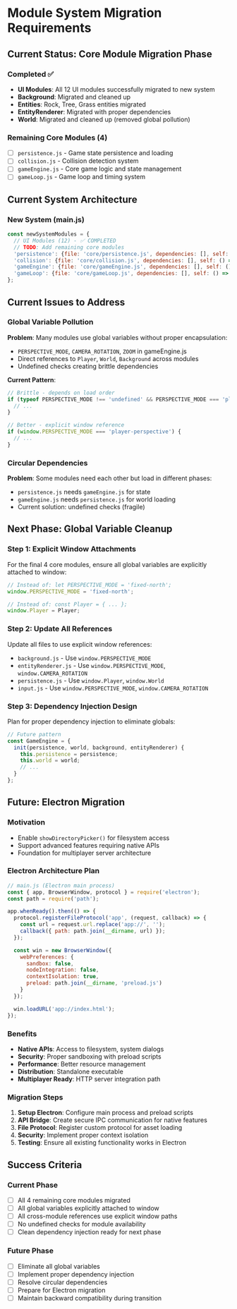 # Module System Migration Requirements

## Current Status: Core Module Migration Phase

### Completed ✅
- **UI Modules**: All 12 UI modules successfully migrated to new system
- **Background**: Migrated and cleaned up
- **Entities**: Rock, Tree, Grass entities migrated
- **EntityRenderer**: Migrated with proper dependencies
- **World**: Migrated and cleaned up (removed global pollution)

### Remaining Core Modules (4)
- [ ] `persistence.js` - Game state persistence and loading
- [ ] `collision.js` - Collision detection system  
- [ ] `gameEngine.js` - Core game logic and state management
- [ ] `gameLoop.js` - Game loop and timing system

## Current System Architecture

### New System (main.js)
```javascript
const newSystemModules = {
  // UI Modules (12) - ✅ COMPLETED
  // TODO: Add remaining core modules
  'persistence': {file: 'core/persistence.js', dependencies: [], self: () => window.WebGame?.Persistence },
  'collision': {file: 'core/collision.js', dependencies: [], self: () => window.WebGame?.Collision },
  'gameEngine': {file: 'core/gameEngine.js', dependencies: [], self: () => window.WebGame?.GameEngine },
  'gameLoop': {file: 'core/gameLoop.js', dependencies: [], self: () => window.WebGame?.GameLoop }
};
```

## Current Issues to Address

### Global Variable Pollution
**Problem**: Many modules use global variables without proper encapsulation:
- `PERSPECTIVE_MODE`, `CAMERA_ROTATION`, `ZOOM` in gameEngine.js
- Direct references to `Player`, `World`, `Background` across modules
- Undefined checks creating brittle dependencies

**Current Pattern**:
```javascript
// Brittle - depends on load order
if (typeof PERSPECTIVE_MODE !== 'undefined' && PERSPECTIVE_MODE === 'player-perspective') {
  // ...
}

// Better - explicit window reference
if (window.PERSPECTIVE_MODE === 'player-perspective') {
  // ...
}
```

### Circular Dependencies
**Problem**: Some modules need each other but load in different phases:
- `persistence.js` needs `gameEngine.js` for state
- `gameEngine.js` needs `persistence.js` for world loading
- Current solution: undefined checks (fragile)

## Next Phase: Global Variable Cleanup

### Step 1: Explicit Window Attachments
For the final 4 core modules, ensure all global variables are explicitly attached to window:
```javascript
// Instead of: let PERSPECTIVE_MODE = 'fixed-north';
window.PERSPECTIVE_MODE = 'fixed-north';

// Instead of: const Player = { ... };
window.Player = Player;
```

### Step 2: Update All References
Update all files to use explicit window references:
- `background.js` - Use `window.PERSPECTIVE_MODE`
- `entityRenderer.js` - Use `window.PERSPECTIVE_MODE`, `window.CAMERA_ROTATION`
- `persistence.js` - Use `window.Player`, `window.World`
- `input.js` - Use `window.PERSPECTIVE_MODE`, `window.CAMERA_ROTATION`

### Step 3: Dependency Injection Design
Plan for proper dependency injection to eliminate globals:
```javascript
// Future pattern
const GameEngine = {
  init(persistence, world, background, entityRenderer) {
    this.persistence = persistence;
    this.world = world;
    // ...
  }
};
```

## Future: Electron Migration

### Motivation
- Enable `showDirectoryPicker()` for filesystem access
- Support advanced features requiring native APIs
- Foundation for multiplayer server architecture

### Electron Architecture Plan
```javascript
// main.js (Electron main process)
const { app, BrowserWindow, protocol } = require('electron');
const path = require('path');

app.whenReady().then(() => {
  protocol.registerFileProtocol('app', (request, callback) => {
    const url = request.url.replace('app://', '');
    callback({ path: path.join(__dirname, url) });
  });

  const win = new BrowserWindow({
    webPreferences: {
      sandbox: false,
      nodeIntegration: false,
      contextIsolation: true,
      preload: path.join(__dirname, 'preload.js')
    }
  });

  win.loadURL('app://index.html');
});
```

### Benefits
- **Native APIs**: Access to filesystem, system dialogs
- **Security**: Proper sandboxing with preload scripts
- **Performance**: Better resource management
- **Distribution**: Standalone executable
- **Multiplayer Ready**: HTTP server integration path

### Migration Steps
1. **Setup Electron**: Configure main process and preload scripts
2. **API Bridge**: Create secure IPC communication for native features
3. **File Protocol**: Register custom protocol for asset loading
4. **Security**: Implement proper context isolation
5. **Testing**: Ensure all existing functionality works in Electron

## Success Criteria

### Current Phase
- [ ] All 4 remaining core modules migrated
- [ ] All global variables explicitly attached to window
- [ ] All cross-module references use explicit window paths
- [ ] No undefined checks for module availability
- [ ] Clean dependency injection ready for next phase

### Future Phase
- [ ] Eliminate all global variables
- [ ] Implement proper dependency injection
- [ ] Resolve circular dependencies
- [ ] Prepare for Electron migration
- [ ] Maintain backward compatibility during transition 